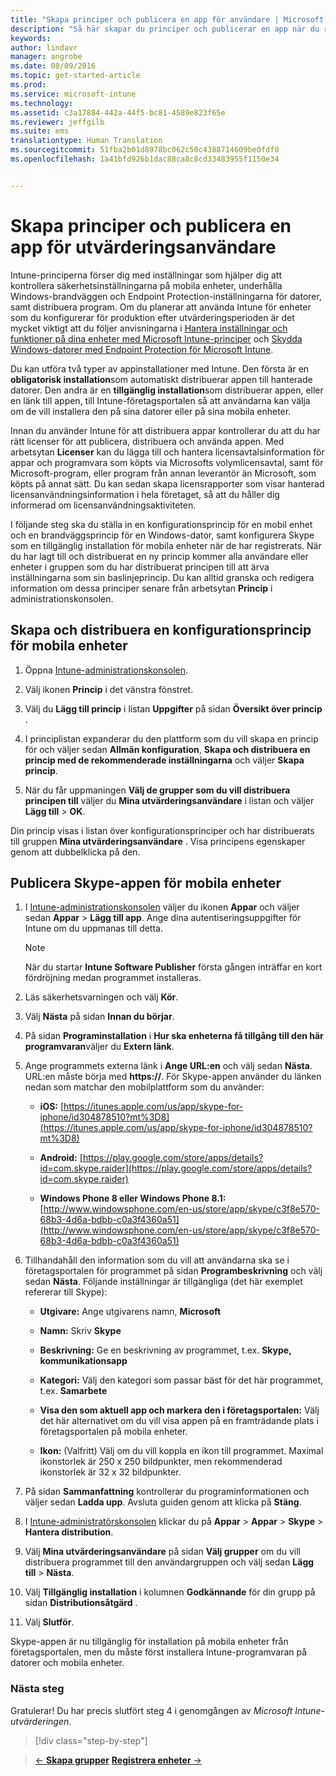 ```yaml
---
title: "Skapa principer och publicera en app för användare | Microsoft Intune"
description: "Så här skapar du principer och publicerar en app när du registrerar dig för en kostnadsfri 30-dagars utvärderingsversion av Intune"
keywords: 
author: lindavr
manager: angrobe
ms.date: 08/09/2016
ms.topic: get-started-article
ms.prod: 
ms.service: microsoft-intune
ms.technology: 
ms.assetid: c3a17884-442a-44f5-bc81-4589e823f65e
ms.reviewer: jeffgilb
ms.suite: ems
translationtype: Human Translation
ms.sourcegitcommit: 51fba2b01d8978bc062c50c4388714609be0fdf0
ms.openlocfilehash: 1a41bfd926b1dac88ca8c8cd33483955f1150e34


---
```



# Skapa principer och publicera en app för utvärderingsanvändare
Intune-principerna förser dig med inställningar som hjälper dig att kontrollera säkerhetsinställningarna på mobila enheter, underhålla Windows-brandväggen och Endpoint Protection-inställningarna för datorer, samt distribuera program. Om du planerar att använda Intune för enheter som du konfigurerar för produktion efter utvärderingsperioden är det mycket viktigt att du följer anvisningarna i [Hantera inställningar och funktioner på dina enheter med Microsoft Intune-principer](/intune/deploy-use/manage-settings-and-features-on-your-devices-with-microsoft-intune-policies) och [Skydda Windows-datorer med Endpoint Protection för Microsoft Intune](/intune/deploy-use/help-secure-windows-pcs-with-endpoint-protection-for-microsoft-intune).

Du kan utföra två typer av appinstallationer med Intune. Den första är en **obligatorisk installation**som automatiskt distribuerar appen till hanterade datorer. Den andra är en **tillgänglig installation**som distribuerar appen, eller en länk till appen, till Intune-företagsportalen så att användarna kan välja om de vill installera den på sina datorer eller på sina mobila enheter.

Innan du använder Intune för att distribuera appar kontrollerar du att du har rätt licenser för att publicera, distribuera och använda appen. Med arbetsytan **Licenser** kan du lägga till och hantera licensavtalsinformation för appar och programvara som köpts via Microsofts volymlicensavtal, samt för Microsoft-program, eller program från annan leverantör än Microsoft, som köpts på annat sätt. Du kan sedan skapa licensrapporter som visar hanterad licensanvändningsinformation i hela företaget, så att du håller dig informerad om licensanvändningsaktiviteten.

I följande steg ska du ställa in en konfigurationsprincip för en mobil enhet och en brandväggsprincip för en Windows-dator, samt konfigurera Skype som en tillgänglig installation för mobila enheter när de har registrerats. När du har lagt till och distribuerat en ny princip kommer alla användare eller enheter i gruppen som du har distribuerat principen till att ärva inställningarna som sin baslinjeprincip. Du kan alltid granska och redigera information om dessa principer senare från arbetsytan **Princip** i administrationskonsolen.

## Skapa och distribuera en konfigurationsprincip för mobila enheter

1.  Öppna [Intune-administrationskonsolen](https://manage.microsoft.com/).

2.  Välj ikonen **Princip** i det vänstra fönstret.

3.  Välj du **Lägg till princip** i listan **Uppgifter** på sidan **Översikt över princip** .

4.  I principlistan expanderar du den plattform som du vill skapa en princip för och väljer sedan **Allmän konfiguration**, **Skapa och distribuera en princip med de rekommenderade inställningarna** och väljer **Skapa princip**.

5.  När du får uppmaningen **Välj de grupper som du vill distribuera principen till** väljer du **Mina utvärderingsanvändare** i listan och väljer **Lägg till** &gt; **OK**.

Din princip visas i listan över konfigurationsprinciper och har distribuerats till gruppen **Mina utvärderingsanvändare** . Visa principens egenskaper genom att dubbelklicka på den.

## Publicera Skype-appen för mobila enheter

1.  I [Intune-administrationskonsolen](https://manage.microsoft.com/) väljer du ikonen **Appar** och väljer sedan **Appar** &gt; **Lägg till app**. Ange dina autentiseringsuppgifter för Intune om du uppmanas till detta.

    > [!NOTE]
    > När du startar **Intune Software Publisher** första gången inträffar en kort fördröjning medan programmet installeras.

2.  Läs säkerhetsvarningen och välj **Kör**.

3.  Välj **Nästa** på sidan **Innan du börjar**.

4.  På sidan **Programinstallation** i **Hur ska enheterna få tillgång till den här programvaran**väljer du **Extern länk**.

5.  Ange programmets externa länk i **Ange URL:en** och välj sedan **Nästa**. URL:en måste börja med **https://**. För Skype-appen använder du länken nedan som matchar den mobilplattform som du använder:

    -   **iOS:** [https://itunes.apple.com/us/app/skype-for-iphone/id304878510?mt%3D8](https://itunes.apple.com/us/app/skype-for-iphone/id304878510?mt%3D8)

    -   **Android:** [https://play.google.com/store/apps/details?id=com.skype.raider](https://play.google.com/store/apps/details?id=com.skype.raider)

    -   **Windows Phone 8 eller Windows Phone 8.1:** [http://www.windowsphone.com/en-us/store/app/skype/c3f8e570-68b3-4d6a-bdbb-c0a3f4360a51](http://www.windowsphone.com/en-us/store/app/skype/c3f8e570-68b3-4d6a-bdbb-c0a3f4360a51)

6.  Tillhandahåll den information som du vill att användarna ska se i företagsportalen för programmet på sidan **Programbeskrivning** och välj sedan **Nästa**. Följande inställningar är tillgängliga (det här exemplet refererar till Skype):

    -   **Utgivare:** Ange utgivarens namn, **Microsoft**

    -   **Namn:** Skriv **Skype**

    -   **Beskrivning:** Ge en beskrivning av programmet, t.ex. **Skype, kommunikationsapp**

    -   **Kategori:** Välj den kategori som passar bäst för det här programmet, t.ex. **Samarbete**

    -   **Visa den som aktuell app och markera den i företagsportalen:** Välj det här alternativet om du vill visa appen på en framträdande plats i företagsportalen på mobila enheter.

    -   **Ikon:**  (Valfritt) Välj om du vill koppla en ikon till programmet. Maximal ikonstorlek är 250 x 250 bildpunkter, men rekommenderad ikonstorlek är 32 x 32 bildpunkter.

7.  På sidan **Sammanfattning** kontrollerar du programinformationen och väljer sedan **Ladda upp**. Avsluta guiden genom att klicka på **Stäng**.

8.  I [Intune-administratörskonsolen](https://manage.microsoft.com/) klickar du på **Appar** &gt; **Appar** &gt; **Skype** &gt; **Hantera distribution**.

9. Välj **Mina utvärderingsanvändare** på sidan **Välj grupper** om du vill distribuera programmet till den användargruppen och välj sedan **Lägg till** &gt; **Nästa**.

10. Välj **Tillgänglig installation** i kolumnen **Godkännande** för din grupp på sidan **Distributionsåtgärd** .

11. Välj **Slutför**.

Skype-appen är nu tillgänglig för installation på mobila enheter från företagsportalen, men du måste först installera Intune-programvaran på datorer och mobila enheter.

### Nästa steg
Gratulerar! Du har precis slutfört steg 4 i genomgången av *Microsoft Intune-utvärderingen*.

>[!div class="step-by-step"]

>[&larr; **Skapa grupper**](.\get-started-with-a-30-day-trial-of-microsoft-intune-step-3.md)     [**Registrera enheter** &rarr;](.\get-started-with-a-30-day-trial-of-microsoft-intune-step-5.md)  



<!--HONumber=Aug16_HO2-->


